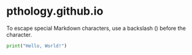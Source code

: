 
# pthology.github.io
To escape special Markdown characters, use a backslash (\) before the character.

```python
print("Hello, World!")
